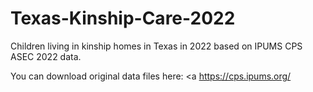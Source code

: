 # Texas-Kinship-Care-2022
Children living in kinship homes in Texas in 2022 based on IPUMS CPS ASEC 2022 data.

You can download original data files here: <a https://cps.ipums.org/ </a>
